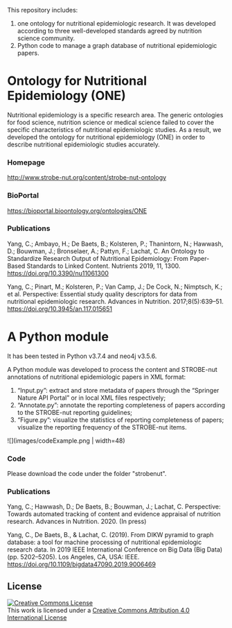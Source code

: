 This repository includes:
1) one ontology for nutritional epidemiologic research. It was developed according to three well-developed standards agreed by nutrition science community.
2) Python code to manage a graph database of nutritional epidemiologic papers.

# Ontology for Nutritional Epidemiology (ONE)
Nutritional epidemiology is a specific research area. The generic ontologies for food science, nutrition science or medical science failed to cover the specific characteristics of nutritional epidemiologic studies. As a result, we developed the ontology for nutritional epidemiology (ONE) in order to describe nutritional epidemiologic studies accurately.

### Homepage
http://www.strobe-nut.org/content/strobe-nut-ontology
### BioPortal
https://bioportal.bioontology.org/ontologies/ONE
### Publications
Yang, C.; Ambayo, H.; De Baets, B.; Kolsteren, P.; Thanintorn, N.; Hawwash, D.; Bouwman, J.; Bronselaer, A.; Pattyn, F.; Lachat, C. An Ontology to Standardize Research Output of Nutritional Epidemiology: From Paper-Based Standards to Linked Content. Nutrients 2019, 11, 1300. https://doi.org/10.3390/nu11061300

Yang, C.; Pinart, M.; Kolsteren, P.; Van Camp, J.; De Cock, N.; Nimptsch, K.; et al. Perspective: Essential study quality descriptors for data from nutritional epidemiologic research. Advances in Nutrition. 2017;8(5):639–51. https://doi.org/10.3945/an.117.015651

# A Python module
It has been tested in Python v3.7.4 and neo4j v3.5.6.

A Python module was developed to process the content and STROBE-nut annotations of nutritional epidemiologic papers in XML format:
1) “Input.py”: extract and store metadata of papers through the “Springer Nature API Portal” or in local XML files respectively; 
2) “Annotate.py”: annotate the reporting completeness of papers according to the STROBE-nut reporting guidelines;
3) “Figure.py”: visualize the statistics of reporting completeness of papers; visualize the reporting frequency of the STROBE-nut items.

![](images/codeExample.png | width=48)

### Code
Please download the code under the folder "strobenut".

### Publications
Yang, C.; Hawwash, D.; De Baets, B.; Bouwman, J.; Lachat, C. Perspective: Towards automated tracking of content and evidence appraisal of nutrition research. Advances in Nutrition. 2020. (In press)

Yang, C., De Baets, B., & Lachat, C. (2019). From DIKW pyramid to graph database: a tool for machine processing of nutritional epidemiologic research data. In 2019 IEEE International Conference on Big Data (Big Data) (pp. 5202–5205). Los Angeles, CA, USA: IEEE. https://doi.org/10.1109/bigdata47090.2019.9006469

## License
<a rel="license" href="http://creativecommons.org/licenses/by/4.0/"><img alt="Creative Commons License" style="border-width:0" src="https://i.creativecommons.org/l/by/4.0/88x31.png" /></a><br />This work is licensed under a <a rel="license" href="http://creativecommons.org/licenses/by/4.0/">Creative Commons Attribution 4.0 International License</a>
